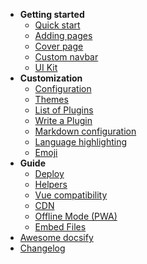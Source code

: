 <!-- markdownlint-disable first-line-h1 -->

- **Getting started**
  - [Quick start](quickstart.md)
  - [Adding pages](adding-pages.md)
  - [Cover page](cover.md)
  - [Custom navbar](custom-navbar.md)
  - [UI Kit](ui-kit.md)
- **Customization**
  - [Configuration](configuration.md)
  - [Themes](themes.md)
  - [List of Plugins](plugins.md)
  - [Write a Plugin](write-a-plugin.md)
  - [Markdown configuration](markdown.md)
  - [Language highlighting](language-highlight.md)
  - [Emoji](emoji.md)
- **Guide**
  - [Deploy](deploy.md)
  - [Helpers](helpers.md)
  - [Vue compatibility](vue.md)
  - [CDN](cdn.md)
  - [Offline Mode (PWA)](pwa.md)
  - [Embed Files](embed-files.md)
- [Awesome docsify](awesome.md)
- [Changelog](changelog.md)
